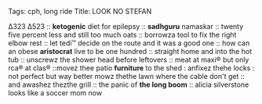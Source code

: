 Tags: cph, long ride
Title: LOOK NO STEFAN
  
∆323 ∆523 :: **ketogenic** diet for epilepsy :: **sadhguru** namaskar :: twenty five percent less and still too much oats :: borrowza tool to fix the right elbow rest :: let tedi™ decide on the route and it was a good one :: how can an obese **aristocrat** live to be one hundred :: straight home and into the hot tub :: unscrewz the shower head  before leftovers :: meat at maxi® but only rca® at clas® ::movez thee patio **furniture** to the shed : anfixez thehe locks : not perfect but way better mowz thethe lawn where the cable don't get :: and awashez thezthe grill :: the panic of **the long boom** :: alicia silverstone looks like a soccer mom now  
<!--stackedit_deyJoaXN0b3J5IjpbNDU5MzIwODQ0LC0xMTIyNTYz NDU0XX0U0XX0=
-->